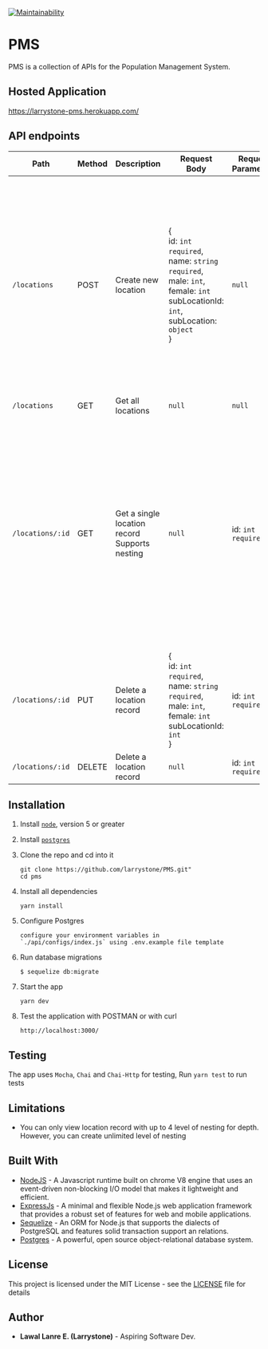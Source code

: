 [![Maintainability](https://api.codeclimate.com/v1/badges/a6f2b6b8ca5800a740bb/maintainability)](https://codeclimate.com/github/larrystone/PMS/maintainability)

# PMS
PMS is a collection of APIs for the Population Management System.

## Hosted Application
https://larrystone-pms.herokuapp.com/

## API endpoints
| Path             | Method  | Description  | Request <br/> Body  |  Request <br/> Parameters  | Special Notes  |
|------------------|---------|--------------|---------------------|----|---|
|  `/locations`    |POST     | Create new location |  { <br/> id: `int required`, <br/>name: `string required`, <br/> male: `int`, <br/> female: `int` <br/> subLocationId: `int`, <br/> subLocation: `object` <br/>}  | `null`  | subLocation object must contain keys **name, male and female** (e.g subLocation: { name: 'Nigeria', male: 10, female: 20 }).<br/>When both `subLocation` and `subLocationId` are provided, subLocationId will be used after a validation check is passed |
|  `/locations`    |GET      | Get all locations| `null` | `null` | None |
|  `/locations/:id`|GET      | Get a single location record <br/> Supports nesting  |  `null` |  id: `int required` | By default a subLocation record will be returned with the data. An optional depth query (e.g `?depth=3`) can be added to list more than the default depth of 1. <br/> Please note that any depth request of more than 4 more will default the response to the max supported depth of 4  |
|  `/locations/:id`|PUT   | Delete a location record  | { <br/> id: `int required`, <br/>name: `string required`, <br/> male: `int`, <br/> female: `int` <br/> subLocationId: `int` <br/>}  |  id: `int required` |  A valid `subLocationId` must be provided and must be present in the database. |
|  `/locations/:id`|DELETE   | Delete a location record  | `null`   | id: `int required`  | None |

## Installation 
1. Install [`node`](https://nodejs.org/en/download/), version 5 or greater

2. Install [`postgres`](https://www.postgresql.org/download/)

3. Clone the repo and cd into it

    ```
    git clone https://github.com/larrystone/PMS.git"
    cd pms
    ```

4. Install all dependencies

    ```
    yarn install
    ```

5. Configure Postgres

    ```
    configure your environment variables in
    `./api/configs/index.js` using .env.example file template
    ```

6.  Run database migrations

    ```
    $ sequelize db:migrate
    ```

7. Start the app

    ```
    yarn dev
    ```

8. Test the application with POSTMAN or with curl

    ```
    http://localhost:3000/
    ```    

## Testing

The app uses `Mocha`, `Chai` and `Chai-Http` for testing, 
Run `yarn test` to run tests

## Limitations
- You can only view location record with up to 4 level of nesting for depth. However, you can create unlimited level of nesting

## Built With
* [NodeJS](https://nodejs.org/en/) - A Javascript runtime built on chrome V8 engine that uses an event-driven non-blocking I/O model that makes it lightweight and efficient.
* [ExpressJs](https://expressjs.com/) - A minimal and flexible Node.js web application framework that provides a robust set of features for web and mobile applications.
* [Sequelize](http://docs.sequelizejs.com/) - An ORM for Node.js that supports the dialects of PostgreSQL and features solid transaction support an relations.
* [Postgres](https://www.postgresql.org/) - A powerful, open source object-relational database system.

## License

This project is licensed under the MIT License - see the [LICENSE](LICENSE) file for details


## Author

* **Lawal Lanre E. (Larrystone)** - Aspiring Software Dev.

